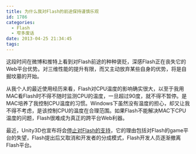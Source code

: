 ```yaml
---
title: 为什么我对Flash的前途保持谨慎乐观
id: 1786
categories:
  - Flash
  - 窄多废话
date: 2013-04-25 21:34:45
tags:
---
```


这段时间在微博和推特上看到对Flash前途的种种褒贬，深感Flash正在丧失它的Web平台优势。对三维性能的提升有限，而又主动放弃某些自身的优势，将是自掘坟墓的开始。

从我个人的最近使用经历来看，Flash对CPU温度的影响确实很大，以至于我用MAC看Flash时不得不随时监测CPU的温度，一旦超过90度，就不得不暂停。是MAC培养了我控制CPU温度的习惯。Windows下虽然没有温度的担心，却又让我不得不考虑，是该控制CPU的温度在合理范围。如果Flash不能解决MAC下CPU温度的问题，Flash很难成为真正的跨平台Web利器。

最近，Unity3D也宣布将会[停止对Flash的支持](http://blogs.unity3d.com/2013/04/23/sunsetting-flash/)，它的理由包括对Flash的game平台的失望，Flash提出后又取消和开发者的分成模式，Flash开发人员逐渐撤离Flash平台。